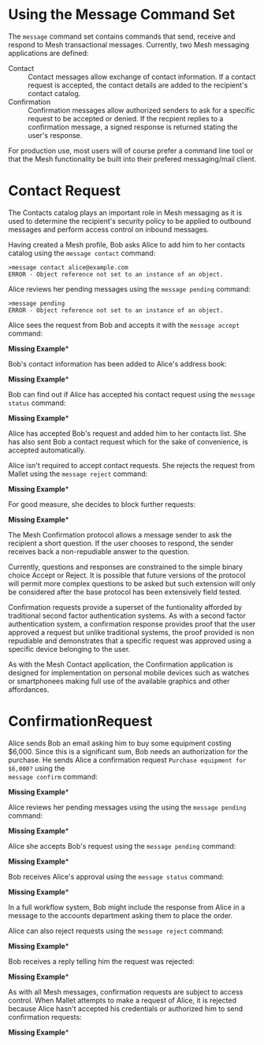 
# Using the Message Command Set

The `message` command set contains commands that send, receive and respond to 
Mesh transactional messages. Currently, two Mesh messaging applications are defined:

<dl>
<dt>Contact
<dd>Contact messages allow exchange of contact information. If a contact request
is accepted, the contact details are added to the recipient's contact catalog.
<dt>Confirmation
<dd>Confirmation messages allow authorized senders to ask for a specific request 
to be accepted or denied. If the recpient replies to a confirmation message, a
signed response is returned stating the user's response.
</dl>

For production use, most users will of course prefer a command line tool or that
the Mesh functionality be built into their prefered messaging/mail client.

# Contact Request

The Contacts catalog plays an important role in Mesh messaging as it is used to
determine the recipient's security policy to be applied to outbound messages and 
perform access control on inbound messages.

Having created a Mesh profile, Bob asks Alice to add him to her contacts catalog
using the `message contact` command:


````
>message contact alice@example.com
ERROR - Object reference not set to an instance of an object.
````

Alice reviews her pending messages using the `message pending` command:


````
>message pending
ERROR - Object reference not set to an instance of an object.
````

Alice sees the request from Bob and accepts it with the `message accept` command:

**Missing Example***

Bob's contact information has been added to Alice's address book:

**Missing Example***

Bob can find out if Alice has accepted his contact request using the 
`message status` command:

**Missing Example***

Alice has accepted Bob's request and added him to her contacts list. She has also sent
Bob a contact request which for the sake of convenience, is accepted automatically.

Alice isn't required to accept contact requests. She rejects the request from Mallet 
using the `message reject` command:

**Missing Example***

For good measure, she decides to block further requests:

**Missing Example***

The Mesh Confirmation protocol allows a message sender to ask the recipient a short
question. If the user chooses to respond, the sender receives back a non-repudiable 
answer to the question.

Currently, questions and responses are constrained to the simple binary choice 
Accept or Reject. It is possible that future versions of the protocol will permit 
more complex questions to be asked but such extension will only be considered after 
the base protocol has been extensively field tested.

Confirmation requests provide a superset of the funtionality afforded by traditional
second factor authentication systems. As with a second factor authentication system,
a confirmation response provides proof that the user approved a request but unlike
traditional systems, the proof provided is non repudiable and demonstrates that
a specific request was approved using a specific device belonging to the user.

As with the Mesh Contact application, the Confirmation application is designed for 
implementation on personal mobile devices such as watches or smartphonees making full 
use of the available graphics and other affordances.

# ConfirmationRequest

Alice sends Bob an email asking him to buy some equipment costing $6,000. Since this
is a significant sum, Bob needs an authorization for the purchase. He sends Alice
a confirmation request `Purchase equipment for $6,000?` using the  
`message confirm` command:

**Missing Example***

Alice reviews her pending messages using the using the `message pending` command:

**Missing Example***

Alice she accepts Bob's request using the `message pending` command:

**Missing Example***

Bob receives Alice's approval using the `message status` command:

**Missing Example***

In a full workflow system, Bob might include the response from Alice in a message to
the accounts department asking them to place the order.

Alice can also reject requests using the `message reject` command:

**Missing Example***

Bob receives a reply telling him the request was rejected:

**Missing Example***

As with all Mesh messages, confirmation requests are subject to access control.
When Mallet attempts to make a request of Alice, it is rejected because Alice
hasn't accepted his credentials or authorized him to send confirmation requests:

**Missing Example***


